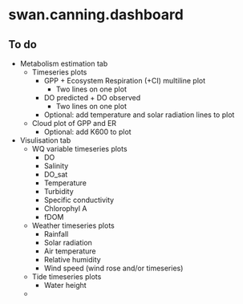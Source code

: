 # swan.canning.dashboard

## To do
- Metabolism estimation tab
  - Timeseries plots
    - GPP + Ecosystem Respiration (+CI) multiline plot
      - Two lines on one plot
    - DO predicted + DO observed
      - Two lines on one plot
    - Optional: add temperature and solar radiation lines to plot
  - Cloud plot of GPP and ER
    - Optional: add K600 to plot
-   Visulisation tab
    -   WQ variable timeseries plots
        -   DO
        -   Salinity
        -   DO_sat
        -   Temperature
        -   Turbidity
        -   Specific conductivity
        -   Chlorophyl A
        -   fDOM
    -   Weather timeseries plots
        -   Rainfall
        -   Solar radiation
        -   Air temperature
        -   Relative humidity
        -   Wind speed (wind rose and/or timeseries)
    -   Tide timeseries plots
        -   Water height
    -   